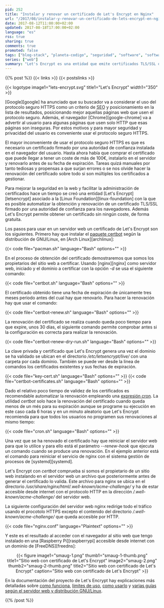 ```yaml
---
pid: 252
title: "Instalar y renovar un certificado de Let's Encrypt en Nginx"
url: "/2017/08/instalar-y-renovar-un-certificado-de-lets-encrypt-en-nginx/"
date: 2017-08-12T11:00:00+02:00
updated: 2017-08-18T17:00:00+02:00
language: "es"
rss: true
sharing: true
comments: true
promoted: false
tags: ["blog-stack", "planeta-codigo", "seguridad", "software", "software-libre"]
series: ["web"]
summary: "Let's Encrypt es una entidad que emite certificados TLS/SSL que son reconocidos como de confianza por los navegadores web. Usando esta entidad de certificación es posible obtener y renovar un certificado TLS/SSL de forma automatizada, rápida y sin coste alguno."
---
```


{{% post %}}
{{< links >}}
{{< postslinks >}}

{{< logotype image1="lets-encrypt.svg" title1="Let's Encrypt" width1="350" >}}

[Google][google] ha anunciado que su buscador va a considerar el uso del protocolo seguro HTTPS como un criterio de <abbr title="Search Engine Optimization">SEO</abbr> y posicionamiento en la lista de resultados, posicionando mejor aquellas páginas web que usen el protocolo seguro. Además, el navegador [Chrome][google-chrome] va a advertir al usuario para algunas páginas que usen solo HTTP que esas páginas son inseguras. Por estos motivos y para mayor seguridad y privacidad del usuario es conveniente usar el protocolo seguro HTTPS.

El mayor inconveniente de usar el protocolo seguro HTTPS es que es necesario un certificado firmado por una autoridad de confianza instalada en el navegador del usuario. Hasta ahora había que comprar el certificado que puede llegar a tener un coste de más de 100€, instalarlo en el servidor y renovarlo antes de su fecha de expiración. Tareas quizá manuales por tanto tediosas y propensas a que surjan errores o se nos olvide hacer la renovación del certificado sobre todo si son múltiples los certificados a gestionar.

Para mejorar la seguridad en la web y facilitar la administración de certificados hace un tiempo se creó una entidad [Let's Encrypt][letsencrypt] asociado a la [Linux Foundation][linux-foundation] con la que es posible automatizar la obtención y renovación de un certificado TLS/SSL firmado por una autoridad de confianza para los navegadores. Además Let's Encrypt permite obtener un certificado sin ningún coste, de forma gratuita.

Los pasos para usar en un servidor web un certificado de Let's Encrypt son los siguientes. Primero hay que instalar el [paquete certbot](https://www.archlinux.org/packages/community/any/certbot/) según la distribución de GNU/Linux, en [Arch Linux][archlinux]:

{{< code file="pacman.sh" language="Bash" options="" >}}

En el proceso de obtención del certificado demostraremos que somos los propietarios del sitio web a certificar. Usando [nginx][nginx] como servidor web, iniciado y el dominio a certificar con la opción _-d_ se usa el siguiente comando:

{{< code file="certbot.sh" language="Bash" options="" >}}

El certificado obtenido tiene una fecha de expiración de únicamente tres meses periodo antes del cual hay que renovarlo. Para hacer la renovación hay que usar el comando:

{{< code file="certbot-renew.sh" language="Bash" options="" >}}

La renovación del certificado se realiza cuando queda poco tiempo para que expire, unos 30 días, el siguiente comando permite comprobar antes si la configuración es correcta para realizar la renovación.

{{< code file="certbot-renew-dry-run.sh" language="Bash" options="" >}}

La clave privada y certificado que Let's Encrypt genera una vez el dominio se ha validado se ubican en el directorio _/etc/letsencrypt/live/_ con una carpeta por cada dominio. También se puede ver desde la linea de comandos los certificados existentes y sus fechas de expiración.

{{< code file="key-cert.sh" language="Bash" options="" >}}
{{< code file="certbot-certificates.sh" language="Bash" options="" >}}

Dado el relativo poco tiempo de validez de los certificados es recomendable automatizar la renovación empleando una [expresión cron](https://es.wikipedia.org/wiki/Cron_(Unix)). La utilidad _certbot_ solo hace la renovación del certificado cuando queda menos de un més para su expiración aunque se programe su ejecución en este caso cada 6 horas y en un minuto aleatorio que Let's Encrypt recomienda para que todos los usuarios no programen sus renovaciones al mismo tiempo:

{{< code file="cron.sh" language="Bash" options="" >}}

Una vez que se ha renovado el certificado hay que reiniciar el servidor web para que lo utilice y para ello está el parámetro _--renew-hook_ que ejecuta un comando cuando se produce una renovación. En el ejemplo anterior está el comando para reiniciar el servicio de nginx con el sistema gestión de procesos de [systemd][systemd].

Let's Encrypt con _certbot_ comprueba si somos el propietario de un sitio web instalando en el servidor web un archivo que posteriormente antes de generar el certificado lo valida. Este archivo para nginx se ubica en el directorio _/usr/share/nginx/html/.well-known/acme-challenge/_ y ha de estar accesible desde internet con el protocolo HTTP en la dirección _/.well-known/acme-challenge/_ del servidor web.

La siguiente configuración del servidor web nginx redirige todo el tráfico usando el procotolo HTTPS excepto el contenido del directorio _/.well-known/acme-challenge/_ que queda accesible por HTTP.

{{< code file="nginx.conf" language="Plaintext" options="" >}}

Y este es el resultado al acceder con el navegador al sitio web que tengo instalado en una [Raspberry Pi][raspberrypi] accesible desde internet con un dominio de [FreeDNS][freedns]:

<div class="media" style="text-align: center;">
    {{< figure
        image1="smaug-1.png" thumb1="smaug-1-thumb.png" title1="Sitio web con certificado de Let's Encrypt"
        image2="smaug-2.png" thumb2="smaug-2-thumb.png" title2="Sitio web con certificado de Let's Encrypt"
        caption="Sitio web con certificado de Let's Encrypt" >}}
</div>

En la documentación del proyecto de Let's Encrypt hay explicaciones más detalladas sobre [como funciona](https://letsencrypt.org/how-it-works/), [límites de uso](https://letsencrypt.org/docs/rate-limits/), [como usarlo](https://certbot.eff.org/docs/using.html) y [varias guías según el servidor web y distribución GNU/Linux](https://certbot.eff.org/).

{{% /post %}}
